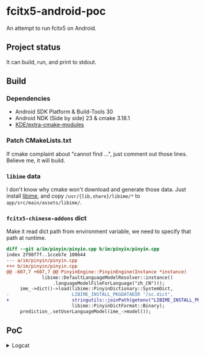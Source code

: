 # fcitx5-android-poc

An attempt to run fcitx5 on Android.

## Project status

It can build, run, and print to stdout.

## Build

### Dependencies

- Android SDK Platform & Build-Tools 30
- Android NDK (Side by side) 23 & cmake 3.18.1
- [KDE/extra-cmake-modules](https://github.com/KDE/extra-cmake-modules)

### Patch CMakeLists.txt

If cmake complaint about "cannot find ...", just comment out those lines. Believe me, it will build.

### `libime` data

I don't know why cmake won't download and generate those data. Just install [libime](https://archlinux.org/packages/community/x86_64/libime/), and copy `/usr/{lib,share}/libime/*` to `app/src/main/assets/libime/`.

### `fcitx5-chinese-addons` dict

Make it read dict path from environment variable, we need to specify that path at runtime.

```diff
diff --git a/im/pinyin/pinyin.cpp b/im/pinyin/pinyin.cpp
index 2f98f7f..1cceb7e 100644
--- a/im/pinyin/pinyin.cpp
+++ b/im/pinyin/pinyin.cpp
@@ -607,7 +607,7 @@ PinyinEngine::PinyinEngine(Instance *instance)
             libime::DefaultLanguageModelResolver::instance()
                 .languageModelFileForLanguage("zh_CN")));
     ime_->dict()->load(libime::PinyinDictionary::SystemDict,
-                       LIBIME_INSTALL_PKGDATADIR "/sc.dict",
+                       stringutils::joinPath(getenv("LIBIME_INSTALL_PKGDATADIR"), "sc.dict").c_str(),
                        libime::PinyinDictFormat::Binary);
     prediction_.setUserLanguageModel(ime_->model());
```

## PoC

<details>
<summary>Logcat</summary>

```
D/fcitx5: I
D/fcitx5: 2021-06-10 21:14:01.301125 instance.cpp
D/fcitx5: :
D/fcitx5: 1371]
D/fcitx5: Override Enabled Addons: {
D/fcitx5: unicode,
D/fcitx5: punctuation,
D/fcitx5: androidfrontend, pinyin
D/fcitx5: }
D/fcitx5: I
D/fcitx5: 2021-06-10 21:14:01.301305 instance.cpp:
D/fcitx5: 1372]
D/fcitx5: Override Disabled Addons: {all
D/fcitx5: }
D/fcitx5: I
D/fcitx5: 2021-06-10 21:14:01.339251
D/fcitx5: addonmanager.cpp:
D/fcitx5: 189]
D/fcitx5: Loaded addon unicode
D/fcitx5: I
D/fcitx5: 2021-06-10 21:14:01.339849 addonmanager.cpp
D/fcitx5: :189]
D/fcitx5: Loaded addon androidfrontend
D/fcitx5: I
D/fcitx5: 2021-06-10 21:14:01.342312 inputmethodmanager.cpp
D/fcitx5: :117
D/fcitx5: ] No valid input method group in configuration.
D/fcitx5: Building a default one
D/fcitx5: I
D/fcitx5: 2021-06-10 21:14:01.343421
D/fcitx5:  instance.cpp
D/fcitx5: :
D/fcitx5: 730]
D/fcitx5: Items in Default
D/fcitx5: : [
D/fcitx5: InputMethodGroupItem(
D/fcitx5: keyboard-us,layout=
D/fcitx5: )]
D/fcitx5: I
D/fcitx5: 2021-06-10 21:14:01.343485 instance.cpp
D/fcitx5: :735]
D/fcitx5: Generated groups: [
D/fcitx5: Default]
D/fcitx5: E
D/fcitx5: 2021-06-10 21:14:01.343650 instance.cpp
D/fcitx5: :1381]
D/fcitx5: Couldn't find keyboard-us
D/fcitx5: I
D/fcitx5: 2021-06-10 21:14:01.346341 addonmanager.cpp:189] Loaded addon punctuation
D/fcitx5: E
D/fcitx5: 2021-06-10 21:14:01.636885
D/fcitx5:
D/fcitx5: pinyin.cpp
D/fcitx5: :
D/fcitx5: 647
D/fcitx5: ]
D/fcitx5: Failed to load pinyin history:
D/fcitx5: io fail: unspecified iostream_category error
D/fcitx5: I
D/fcitx5: 2021-06-10 21:14:01.706428
D/fcitx5:
D/fcitx5: addonmanager.cpp
D/fcitx5: :
D/fcitx5: 189
D/fcitx5: ]
D/fcitx5: Loaded addon
D/fcitx5: pinyin
W/ocka.fcitx5test: type=1400 audit(0.0:26994): avc: denied { read } for name="uuid" dev="proc" ino=15533979 scontext=u:r:untrusted_app:s0:c512,c768 tcontext=u:object_r:proc:s0 tclass=file permissive=0
W/ocka.fcitx5test: type=1400 audit(0.0:26995): avc: denied { read } for name="uuid" dev="proc" ino=15533979 scontext=u:r:untrusted_app:s0:c512,c768 tcontext=u:object_r:proc:s0 tclass=file permissive=0
D/fcitx5: I
D/fcitx5: 2021-06-10 21:14:01.735381
D/fcitx5:
D/fcitx5: androidfrontend.cpp
D/fcitx5: :
D/fcitx5: 71
D/fcitx5: ]
D/fcitx5: KeyEvent key:
D/fcitx5: n
D/fcitx5:  isRelease:
D/fcitx5: 0
D/fcitx5:  accepted:
D/fcitx5: 1
D/fcitx5: I
D/fcitx5: 2021-06-10 21:14:01.742409
D/fcitx5:
D/fcitx5: androidfrontend.cpp
D/fcitx5: :
D/fcitx5: 71
D/fcitx5: ]
D/fcitx5: KeyEvent key:
D/fcitx5: i
D/fcitx5:  isRelease:
D/fcitx5: 0
D/fcitx5:  accepted:
D/fcitx5: 1
D/fcitx5: I
D/fcitx5: 2021-06-10 21:14:01.771056
D/fcitx5:
D/fcitx5: androidfrontend.cpp
D/fcitx5: :
D/fcitx5: 71
D/fcitx5: ]
D/fcitx5: KeyEvent key:
D/fcitx5: h
D/fcitx5:  isRelease:
D/fcitx5: 0
D/fcitx5:  accepted:
D/fcitx5: 1
D/fcitx5: I
D/fcitx5: 2021-06-10 21:14:01.776967
D/fcitx5:
D/fcitx5: androidfrontend.cpp
D/fcitx5: :
D/fcitx5: 71
D/fcitx5: ]
D/fcitx5: KeyEvent key:
D/fcitx5: a
D/fcitx5:  isRelease:
D/fcitx5: 0
D/fcitx5:  accepted:
D/fcitx5: 1
D/fcitx5: I
D/fcitx5: 2021-06-10 21:14:01.790069
D/fcitx5:
D/fcitx5: androidfrontend.cpp
D/fcitx5: :
D/fcitx5: 71
D/fcitx5: ]
D/fcitx5: KeyEvent key:
D/fcitx5: o
D/fcitx5:  isRelease:
D/fcitx5: 0
D/fcitx5:  accepted:
D/fcitx5: 1
D/fcitx5: I
D/fcitx5: 2021-06-10 21:14:01.790626
D/fcitx5:
D/fcitx5: androidfrontend.cpp
D/fcitx5: :
D/fcitx5: 29
D/fcitx5: ]
D/fcitx5: Commit:
D/fcitx5: 你好
D/fcitx5: I
D/fcitx5: 2021-06-10 21:14:01.791372
D/fcitx5:
D/fcitx5: androidfrontend.cpp
D/fcitx5: :
D/fcitx5: 71
D/fcitx5: ]
D/fcitx5: KeyEvent key:
D/fcitx5: 1
D/fcitx5:  isRelease:
D/fcitx5: 0
D/fcitx5:  accepted:
D/fcitx5: 1
```
</details>
